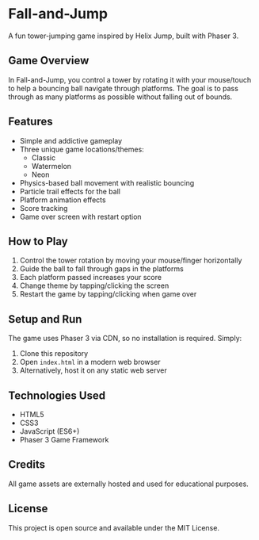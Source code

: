# Fall-and-Jump

A fun tower-jumping game inspired by Helix Jump, built with Phaser 3.

## Game Overview

In Fall-and-Jump, you control a tower by rotating it with your mouse/touch to help a bouncing ball navigate through platforms. The goal is to pass through as many platforms as possible without falling out of bounds.

## Features

- Simple and addictive gameplay
- Three unique game locations/themes:
  - Classic
  - Watermelon
  - Neon
- Physics-based ball movement with realistic bouncing
- Particle trail effects for the ball
- Platform animation effects
- Score tracking
- Game over screen with restart option

## How to Play

1. Control the tower rotation by moving your mouse/finger horizontally
2. Guide the ball to fall through gaps in the platforms
3. Each platform passed increases your score
4. Change theme by tapping/clicking the screen
5. Restart the game by tapping/clicking when game over

## Setup and Run

The game uses Phaser 3 via CDN, so no installation is required. Simply:

1. Clone this repository
2. Open `index.html` in a modern web browser
3. Alternatively, host it on any static web server

## Technologies Used

- HTML5
- CSS3
- JavaScript (ES6+)
- Phaser 3 Game Framework

## Credits

All game assets are externally hosted and used for educational purposes.

## License

This project is open source and available under the MIT License. 